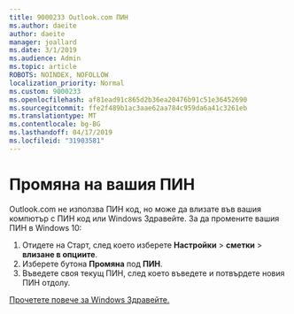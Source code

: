 ```yaml
---
title: 9000233 Outlook.com ПИН
ms.author: daeite
author: daeite
manager: joallard
ms.date: 3/1/2019
ms.audience: Admin
ms.topic: article
ROBOTS: NOINDEX, NOFOLLOW
localization_priority: Normal
ms.custom: 9000233
ms.openlocfilehash: af81ead91c865d2b36ea20476b91c51e36452690
ms.sourcegitcommit: ffe2f489b1ac3aae62aa784c959da6a41c3261eb
ms.translationtype: MT
ms.contentlocale: bg-BG
ms.lasthandoff: 04/17/2019
ms.locfileid: "31903581"
---
```

# <a name="change-your-pin"></a>Промяна на вашия ПИН

Outlook.com не използва ПИН код, но може да влизате във вашия компютър с ПИН код или Windows Здравейте. За да промените вашия ПИН в Windows 10:

1. Отидете на Старт, след което изберете **Настройки** > **сметки** > **влизане в опциите**.
2. Изберете бутона **Промяна** под **ПИН**.
3. Въведете своя текущ ПИН, след което въведете и потвърдете новия ПИН отдолу.

[Прочетете повече за Windows Здравейте.](https://support.microsoft.com/help/17215/)